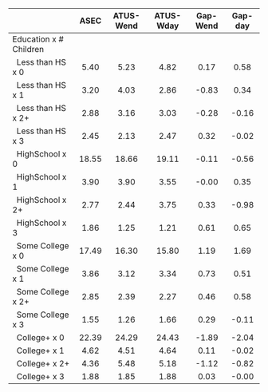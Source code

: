
|                      |         ASEC |    ATUS-Wend |    ATUS-Wday |     Gap-Wend |      Gap-day |
| -------------------- | :----------: | :----------: | :----------: | :----------: | :----------: |
| Education x # Children |              |              |              |              |              |
| &nbsp;&nbsp;Less than HS x 0 |         5.40 |         5.23 |         4.82 |         0.17 |         0.58 |
| &nbsp;&nbsp;Less than HS x 1 |         3.20 |         4.03 |         2.86 |        -0.83 |         0.34 |
| &nbsp;&nbsp;Less than HS x 2+ |         2.88 |         3.16 |         3.03 |        -0.28 |        -0.16 |
| &nbsp;&nbsp;Less than HS x 3 |         2.45 |         2.13 |         2.47 |         0.32 |        -0.02 |
| &nbsp;&nbsp;HighSchool x 0 |        18.55 |        18.66 |        19.11 |        -0.11 |        -0.56 |
| &nbsp;&nbsp;HighSchool x 1 |         3.90 |         3.90 |         3.55 |        -0.00 |         0.35 |
| &nbsp;&nbsp;HighSchool x 2+ |         2.77 |         2.44 |         3.75 |         0.33 |        -0.98 |
| &nbsp;&nbsp;HighSchool x 3 |         1.86 |         1.25 |         1.21 |         0.61 |         0.65 |
| &nbsp;&nbsp;Some College x 0 |        17.49 |        16.30 |        15.80 |         1.19 |         1.69 |
| &nbsp;&nbsp;Some College x 1 |         3.86 |         3.12 |         3.34 |         0.73 |         0.51 |
| &nbsp;&nbsp;Some College x 2+ |         2.85 |         2.39 |         2.27 |         0.46 |         0.58 |
| &nbsp;&nbsp;Some College x 3 |         1.55 |         1.26 |         1.66 |         0.29 |        -0.11 |
| &nbsp;&nbsp;College+ x 0 |        22.39 |        24.29 |        24.43 |        -1.89 |        -2.04 |
| &nbsp;&nbsp;College+ x 1 |         4.62 |         4.51 |         4.64 |         0.11 |        -0.02 |
| &nbsp;&nbsp;College+ x 2+ |         4.36 |         5.48 |         5.18 |        -1.12 |        -0.82 |
| &nbsp;&nbsp;College+ x 3 |         1.88 |         1.85 |         1.88 |         0.03 |        -0.00 |

